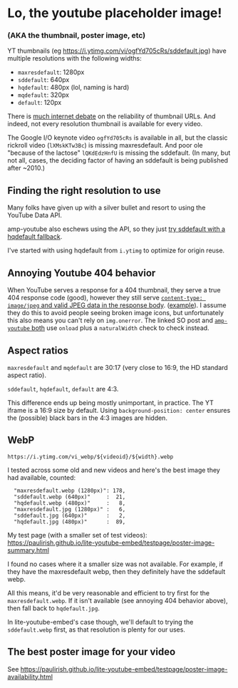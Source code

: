 # Lo, the youtube placeholder image!
### (AKA the thumbnail, poster image, etc)

YT thumbnails (eg https://i.ytimg.com/vi/ogfYd705cRs/sddefault.jpg) have multiple resolutions with the following widths:

 - `maxresdefault`: 1280px
 - `sddefault`: 640px
 - `hqdefault`: 480px (lol, naming is hard)
 - `mqdefault`: 320px
 - `default`: 120px

There is [much internet debate](https://stackoverflow.com/q/2068344/89484) on the reliability of thumbnail URLs. And indeed, not every resolution thumbnail is available for every video.

The Google I/O keynote video `ogfYd705cRs` is available in all, but the classic rickroll video (`lXMskKTw3Bc`) is missing maxresdefault. And poor ole "because of the lactose" `lQKdEdzHnfU` is missing the sddefault. (In many, but not all, cases, the deciding factor of having an sddefault is being published after ~2010.)

## Finding the right resolution to use

Many folks have given up with a silver bullet and resort to using the YouTube Data API.

amp-youtube also eschews using the API, so they just [try sddefault with a hqdefault fallback](https://github.com/ampproject/amphtml/blob/186d10a0adadcc8367aaa047b58598b587958946/extensions/amp-youtube/0.1/amp-youtube.js#L496-L527).

I've started with using hqdefault from `i.ytimg` to optimize for origin reuse.

## Annoying Youtube 404 behavior

When YouTube serves a response for a 404 thumbnail, they serve a true 404 response code (good), however they still serve [`content-type: image/jpeg` and valid JPEG data in the response body](https://stackoverflow.com/questions/58560120/why-do-image-and-picture-elements-display-images-despite-http-status-404).  ([example](https://img.youtube.com/vi/lXMskKTw3Bc/maxresdefault.jpg)).  I assume they do this to avoid people seeing broken image icons, but unfortunately this also means you can't rely on `img.onerror`. The linked SO post and [`amp-youtube` both](https://github.com/ampproject/amphtml/blob/186d10a0adadcc8367aaa047b58598b587958946/extensions/amp-youtube/0.1/amp-youtube.js#L519-L528) use `onload` plus a `naturalWidth` check to check instead.

## Aspect ratios

`maxresdefault` and `mqdefault` are 30:17 (very close to 16:9, the HD standard aspect ratio).

`sddefault`, `hqdefault`, `default` are 4:3.

This difference ends up being mostly unimportant, in practice. The YT iframe is a 16:9 size by default. Using `background-position: center` ensures the (possible) black bars in the 4:3 images are hidden.

## WebP

`https://i.ytimg.com/vi_webp/${videoid}/${width}.webp`

I tested across some old and new videos and here's the best image they had available, counted:

```
  "maxresdefault.webp (1280px)": 178,
  "sddefault.webp (640px)"     :  21,
  "hqdefault.webp (480px)"     :   8,
  "maxresdefault.jpg (1280px)" :   6,
  "sddefault.jpg (640px)"      :   2,
  "hqdefault.jpg (480px)"      :  89,
```

My test page (with a smaller set of test videos): https://paulirish.github.io/lite-youtube-embed/testpage/poster-image-summary.html

I found no cases where it a smaller size was not available. For example, if they have the maxresdefault webp, then they definitely have the sddefault webp.

All this means, it'd be very reasonable and efficient to try first for the `maxresdefault.webp`. If it isn't available (see annoying 404 behavior above), then fall back to `hqdefault.jpg`.

In lite-youtube-embed's case though, we'll default to trying the `sddefault.webp` first, as that resolution is plenty for our uses.

## The best poster image for your video

See https://paulirish.github.io/lite-youtube-embed/testpage/poster-image-availability.html


